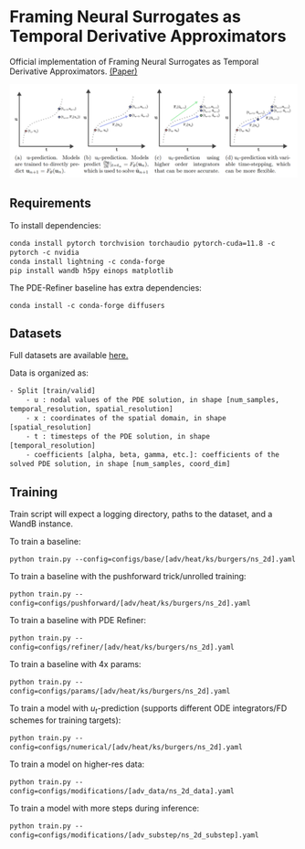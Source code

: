 # Framing Neural Surrogates as Temporal Derivative Approximators
Official implementation of Framing Neural Surrogates as Temporal Derivative Approximators. [(Paper)]()


![Neural Surrogate Prediction Frameworks](./pics/figures.png)


## Requirements
To install dependencies:
```
conda install pytorch torchvision torchaudio pytorch-cuda=11.8 -c pytorch -c nvidia
conda install lightning -c conda-forge
pip install wandb h5py einops matplotlib
```

The PDE-Refiner baseline has extra dependencies:
```
conda install -c conda-forge diffusers
```

## Datasets
Full datasets are available [here.](https://huggingface.co/datasets/ayz2/temporal_pdes)

Data is organized as: 
```
- Split [train/valid]
    - u : nodal values of the PDE solution, in shape [num_samples, temporal_resolution, spatial_resolution]
    - x : coordinates of the spatial domain, in shape [spatial_resolution]
    - t : timesteps of the PDE solution, in shape [temporal_resolution]
    - coefficients [alpha, beta, gamma, etc.]: coefficients of the solved PDE solution, in shape [num_samples, coord_dim]
```

## Training
Train script will expect a logging directory, paths to the dataset, and a WandB instance.

To train a baseline:
```
python train.py --config=configs/base/[adv/heat/ks/burgers/ns_2d].yaml
```

To train a baseline with the pushforward trick/unrolled training:
```
python train.py --config=configs/pushforward/[adv/heat/ks/burgers/ns_2d].yaml
```

To train a baseline with PDE Refiner:
```
python train.py --config=configs/refiner/[adv/heat/ks/burgers/ns_2d].yaml
```

To train a baseline with 4x params:
```
python train.py --config=configs/params/[adv/heat/ks/burgers/ns_2d].yaml
```

To train a model with $u_t$-prediction (supports different ODE integrators/FD schemes for training targets):
```
python train.py --config=configs/numerical/[adv/heat/ks/burgers/ns_2d].yaml
```

To train a model on higher-res data:
```
python train.py --config=configs/modifications/[adv_data/ns_2d_data].yaml
```

To train a model with more steps during inference:
```
python train.py --config=configs/modifications/[adv_substep/ns_2d_substep].yaml
```